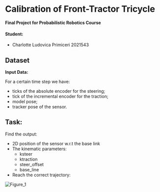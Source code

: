 # Calibration of Front-Tractor Tricycle

**Final Project for Probabilistic Robotics Course**

#### Student:
- Charlotte Ludovica Primiceri 2021543

## Dataset

**Input Data:**

For a certain time step we have:
- ticks of the absolute encoder for the steering;
- tick of the incremental encoder for the traction;
- model pose;
- tracker pose of the sensor. 


## Task:

Find the output:
- 2D position of the sensor w.r.t the base link
- The kinematic parameters:
  - ksteer
  - ktraction
  - steer_offset
  - base_line
- Reach the correct trajectory:

![Figure_1](https://github.com/user-attachments/assets/ca34aed1-7f20-48aa-b1fd-7660e9ba3524)
